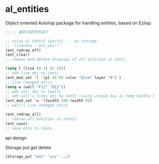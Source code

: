 # al_entities
Object oriented Autolisp package for handling entities, based on Ezlisp



```lisp
;; ;; 最符合直觉的设计

;; using al {ents} {parts} ... as storage
;; '((handle . ent_obj))
(ent_redraw_off)
(ent_clear)
;; remove and delete drawings of all entities in {ent}

(setq l (line (0 1) (2 3)))
;; add line obj to {ent}
(ent_mod_set 'l '(p1 (0 0) color "blue" layer "0") )
;; line changed attrs
(setq w (wall "F12" "D12"))
;; add wall obj to {wall}
;; add wall's lines obj to {ent} (using unique key as temp handle )
(ent_mod_set 'w '(lwidth 200 rwidth 0))
;; wall's line changed attrs

(ent_redraw_all)
;; redraw all entities in {ents}
(ent_save)
;; save ents to ldata
```

api design

Storage
put get delete
```lisp
(Storage_put "ent" "xxs" ...)
```
